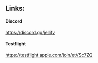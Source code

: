 ## Links:
#### Discord
https://discord.gg/jellify

#### Testflight
https://testflight.apple.com/join/etVSc7ZQ